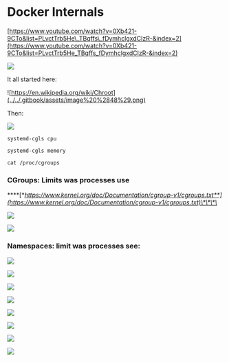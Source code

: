 # Docker Internals

[https://www.youtube.com/watch?v=0Xb421-9CTo&list=PLvctTrb5He\_TBqffs\_fDymhclgxdCIzR-&index=2](https://www.youtube.com/watch?v=0Xb421-9CTo&list=PLvctTrb5He_TBqffs_fDymhclgxdCIzR-&index=2)

![](../../.gitbook/assets/image%20%28134%29.png)

It all started here:

![https://en.wikipedia.org/wiki/Chroot](../../.gitbook/assets/image%20%2848%29.png)

Then:

![](../../.gitbook/assets/image%20%2827%29.png)

`systemd-cgls cpu`

`systemd-cgls memory`

`cat /proc/cgroups`

### **CGroups: Limits was processes use**

\*\*\*\*[**https://www.kernel.org/doc/Documentation/cgroup-v1/cgroups.txt**](https://www.kernel.org/doc/Documentation/cgroup-v1/cgroups.txt)\*\*\*\*

![](../../.gitbook/assets/image%20%28151%29.png)

![](../../.gitbook/assets/image%20%2852%29.png)

### Namespaces: limit was processes see:

![](../../.gitbook/assets/image%20%2893%29.png)

![](../../.gitbook/assets/image%20%28115%29.png)

![](../../.gitbook/assets/image%20%28162%29.png)

![](../../.gitbook/assets/image%20%2862%29.png)

![](../../.gitbook/assets/image%20%2895%29.png)

![](../../.gitbook/assets/image%20%2819%29.png)

![](../../.gitbook/assets/image%20%28119%29.png)

![](../../.gitbook/assets/image%20%28108%29.png)

